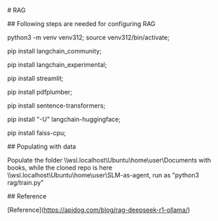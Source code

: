 \# RAG 



\## Following steps are needed for configuring RAG



python3 -m venv venv312; source venv312/bin/activate;

pip install langchain\_community;

pip install langchain\_experimental;

pip install streamlit;

pip install pdfplumber;

pip install sentence-transformers;

pip install "-U" langchain-huggingface;

pip install faiss-cpu;



\## Populating with data



Populate the folder \\\\wsl.localhost\\Ubuntu\\home\\user\\Documents with books, while the cloned repo is here \\\\wsl.localhost\\Ubuntu\\home\\user\\SLM-as-agent, run as "python3 rag/train.py"



\## Reference



\[Reference](https://apidog.com/blog/rag-deepseek-r1-ollama/)





